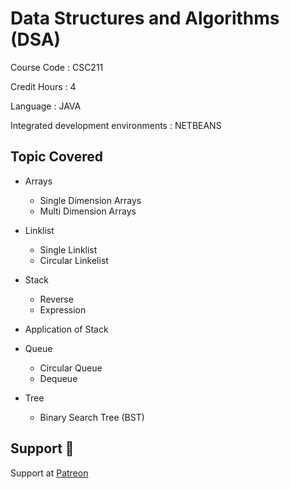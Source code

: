 # Data Structures and Algorithms (DSA)

Course Code : CSC211  

Credit Hours : 4

Language : JAVA 

Integrated development environments : NETBEANS

## Topic Covered

- Arrays
  - Single Dimension Arrays
  - Multi Dimension Arrays

- Linklist
  - Single Linklist
  - Circular Linkelist

- Stack
  - Reverse
  - Expression

- Application of Stack

- Queue
  - Circular Queue
  - Dequeue

- Tree
  - Binary Search Tree (BST)

## Support 💓

Support at <a href="https://www.patreon.com/ossamamehmood" target="_blank">Patreon</a>
